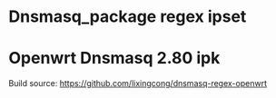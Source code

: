 # Dnsmasq_package regex ipset
# Openwrt Dnsmasq 2.80 ipk
Build source: https://github.com/lixingcong/dnsmasq-regex-openwrt

